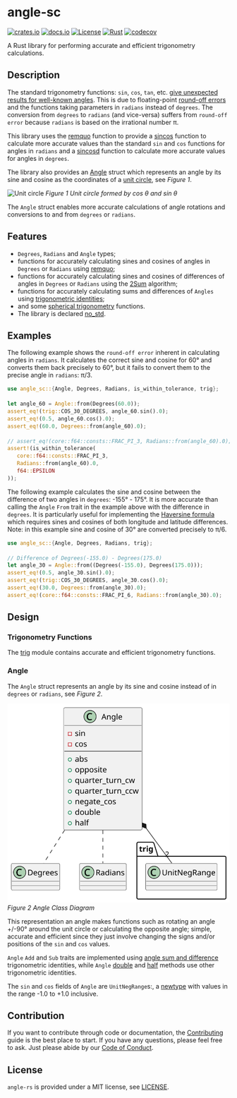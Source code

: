 # angle-sc

[![crates.io](https://img.shields.io/crates/v/angle-sc.svg)](https://crates.io/crates/angle-sc)
[![docs.io](https://docs.rs/angle-sc/badge.svg)](https://docs.rs/angle-sc/)
[![License](https://img.shields.io/badge/License-MIT-blue)](https://opensource.org/license/mit/)
[![Rust](https://github.com/kenba/angle-sc-rs/actions/workflows/rust.yml/badge.svg)](https://github.com/kenba/angle-sc-rs/actions)
[![codecov](https://codecov.io/gh/kenba/angle-sc-rs/graph/badge.svg?token=6DTOY9Y4BT)](https://codecov.io/gh/kenba/angle-sc-rs)

A Rust library for performing accurate and efficient trigonometry calculations.

## Description

The standard trigonometry functions: `sin`, `cos`, `tan`, etc.
[give unexpected results for well-known angles](https://stackoverflow.com/questions/31502120/sin-and-cos-give-unexpected-results-for-well-known-angles#answer-31525208).
This is due to floating-point [round-off errors](https://en.wikipedia.org/wiki/Round-off_error)
and the functions taking parameters in `radians` instead of `degrees`.
The conversion from `degrees` to `radians` (and vice-versa) suffers from `round-off error`
because `radians` is based on the irrational number π.

This library uses the [remquo](https://en.cppreference.com/w/cpp/numeric/math/remquo)
function to provide a [sincos](src/trig.rs#sincos) function to calculate more
accurate values than the standard `sin` and `cos` functions for angles in `radians`
and a [sincosd](src/trig.rs#sincosd) function to calculate more accurate values
for angles in `degrees`.

The library also provides an [Angle](#angle) struct which represents an angle
by its sine and cosine as the coordinates of a
[unit circle](https://en.wikipedia.org/wiki/Unit_circle), see *Figure 1*.

![Unit circle](https://upload.wikimedia.org/wikipedia/commons/thumb/7/72/Sinus_und_Kosinus_am_Einheitskreis_1.svg/250px-Sinus_und_Kosinus_am_Einheitskreis_1.svg.png)
*Figure 1 Unit circle formed by cos *θ* and sin *θ**

The `Angle` struct enables more accurate calculations of angle rotations and
conversions to and from `degrees` or `radians`.

## Features

* `Degrees`, `Radians` and `Angle` types;
* functions for accurately calculating sines and cosines of angles in `Degrees` or `Radians`
using [remquo](https://pubs.opengroup.org/onlinepubs/9699919799/functions/remquo.html);
* functions for accurately calculating sines and cosines of differences of angles in `Degrees` or `Radians`
using the [2Sum](https://en.wikipedia.org/wiki/2Sum) algorithm;
* functions for accurately calculating sums and differences of `Angles` using
[trigonometric identities](https://en.wikipedia.org/wiki/List_of_trigonometric_identities#Angle_sum_and_difference_identities);
* and some [spherical trigonometry](https://en.wikipedia.org/wiki/Spherical_trigonometry) functions.
* The library is declared [no_std](https://docs.rust-embedded.org/book/intro/no-std.html).

## Examples

The following example shows the `round-off error` inherent in calculating angles in `radians`.
It calculates the correct sine and cosine for 60° and converts them back
precisely to 60°, but it fails to convert them to the precise angle in `radians`: π/3.

```rust
use angle_sc::{Angle, Degrees, Radians, is_within_tolerance, trig};

let angle_60 = Angle::from(Degrees(60.0));
assert_eq!(trig::COS_30_DEGREES, angle_60.sin().0);
assert_eq!(0.5, angle_60.cos().0);
assert_eq!(60.0, Degrees::from(angle_60).0);

// assert_eq!(core::f64::consts::FRAC_PI_3, Radians::from(angle_60).0); // Fails because PI is irrational
assert!(is_within_tolerance(
   core::f64::consts::FRAC_PI_3,
   Radians::from(angle_60).0,
   f64::EPSILON
));
```

The following example calculates the sine and cosine between the difference
of two angles in `degrees`: -155° - 175°.
It is more accurate than calling the `Angle` `From` trait in the example above
with the difference in `degrees`.
It is particularly useful for implementing the
[Haversine formula](https://en.wikipedia.org/wiki/Haversine_formula)
which requires sines and cosines of both longitude and latitude differences.
Note: in this example sine and cosine of 30° are converted precisely to π/6.

```rust
use angle_sc::{Angle, Degrees, Radians, trig};

// Difference of Degrees(-155.0) - Degrees(175.0)
let angle_30 = Angle::from((Degrees(-155.0), Degrees(175.0)));
assert_eq!(0.5, angle_30.sin().0);
assert_eq!(trig::COS_30_DEGREES, angle_30.cos().0);
assert_eq!(30.0, Degrees::from(angle_30).0);
assert_eq!(core::f64::consts::FRAC_PI_6, Radians::from(angle_30).0);
```

## Design

### Trigonometry Functions

The [trig](src/trig.rs) module contains accurate and efficient trigonometry functions.

### Angle

The `Angle` struct represents an angle by its sine and cosine instead of in
`degrees` or `radians`, see *Figure 2*.

![Angle Class Diagram](docs/images/angle_class_diagram.svg)  
*Figure 2 Angle Class Diagram*

This representation an angle makes functions such as
rotating an angle +/-90° around the unit circle or calculating the opposite angle;
simple, accurate and efficient since they just involve changing the signs
and/or positions of the `sin` and `cos` values.

`Angle` `Add` and `Sub` traits are implemented using
[angle sum and difference](https://en.wikipedia.org/wiki/List_of_trigonometric_identities#Angle_sum_and_difference_identities)
trigonometric identities,
while `Angle` [double](https://en.wikipedia.org/wiki/List_of_trigonometric_identities#Double-angle_formulae)
and [half](https://en.wikipedia.org/wiki/List_of_trigonometric_identities#Half-angle_formulae) methods use other
trigonometric identities.

The `sin` and `cos` fields of `Angle` are `UnitNegRange`s:,
a [newtype](https://rust-unofficial.github.io/patterns/patterns/behavioural/newtype.html)
with values in the range -1.0 to +1.0 inclusive.

## Contribution

If you want to contribute through code or documentation, the [Contributing](CONTRIBUTING.md) guide is the best place to start. If you have any questions, please feel free to ask.
Just please abide by our [Code of Conduct](CODE_OF_CONDUCT.md).

## License

`angle-rs` is provided under a MIT license, see [LICENSE](LICENSE).
